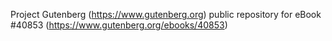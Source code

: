Project Gutenberg (https://www.gutenberg.org) public repository for eBook #40853 (https://www.gutenberg.org/ebooks/40853)
